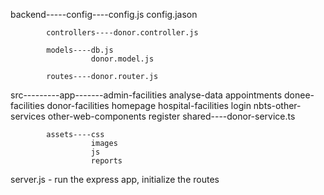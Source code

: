 backend-----config----config.js
                      config.jason

            controllers----donor.controller.js

            models----db.js
                      donor.model.js

            routes----donor.router.js         

src---------app-------admin-facilities
                      analyse-data
                      appointments
                      donee-facilities
                      donor-facilities
                      homepage
                      hospital-facilities
                      login
                      nbts-other-services
                      other-web-components
                      register
                      shared----donor-service.ts

            assets----css
                      images
                      js
                      reports

server.js - run the express app, initialize the routes